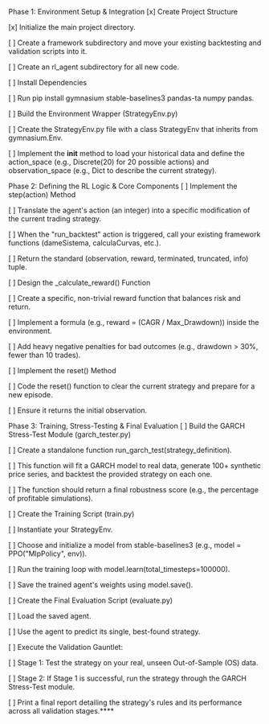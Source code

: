 Phase 1: Environment Setup & Integration
[x] Create Project Structure

[x] Initialize the main project directory.

[ ] Create a framework subdirectory and move your existing backtesting and validation scripts into it.

[ ] Create an rl_agent subdirectory for all new code.

[ ] Install Dependencies

[ ] Run pip install gymnasium stable-baselines3 pandas-ta numpy pandas.

[ ] Build the Environment Wrapper (StrategyEnv.py)

[ ] Create the StrategyEnv.py file with a class StrategyEnv that inherits from gymnasium.Env.

[ ] Implement the __init__ method to load your historical data and define the action_space (e.g., Discrete(20) for 20 possible actions) and observation_space (e.g., Dict to describe the current strategy).

Phase 2: Defining the RL Logic & Core Components
[ ] Implement the step(action) Method

[ ] Translate the agent's action (an integer) into a specific modification of the current trading strategy.

[ ] When the "run_backtest" action is triggered, call your existing framework functions (dameSistema, calculaCurvas, etc.).

[ ] Return the standard (observation, reward, terminated, truncated, info) tuple.

[ ] Design the _calculate_reward() Function

[ ] Create a specific, non-trivial reward function that balances risk and return.

[ ] Implement a formula (e.g., reward = (CAGR / Max_Drawdown)) inside the environment.

[ ] Add heavy negative penalties for bad outcomes (e.g., drawdown > 30%, fewer than 10 trades).

[ ] Implement the reset() Method

[ ] Code the reset() function to clear the current strategy and prepare for a new episode.

[ ] Ensure it returns the initial observation.

Phase 3: Training, Stress-Testing & Final Evaluation
[ ] Build the GARCH Stress-Test Module (garch_tester.py)

[ ] Create a standalone function run_garch_test(strategy_definition).

[ ] This function will fit a GARCH model to real data, generate 100+ synthetic price series, and backtest the provided strategy on each one.

[ ] The function should return a final robustness score (e.g., the percentage of profitable simulations).

[ ] Create the Training Script (train.py)

[ ] Instantiate your StrategyEnv.

[ ] Choose and initialize a model from stable-baselines3 (e.g., model = PPO("MlpPolicy", env)).

[ ] Run the training loop with model.learn(total_timesteps=100000).

[ ] Save the trained agent's weights using model.save().

[ ] Create the Final Evaluation Script (evaluate.py)

[ ] Load the saved agent.

[ ] Use the agent to predict its single, best-found strategy.

[ ] Execute the Validation Gauntlet:

[ ] Stage 1: Test the strategy on your real, unseen Out-of-Sample (OS) data.

[ ] Stage 2: If Stage 1 is successful, run the strategy through the GARCH Stress-Test module.

[ ] Print a final report detailing the strategy's rules and its performance across all validation stages.****
